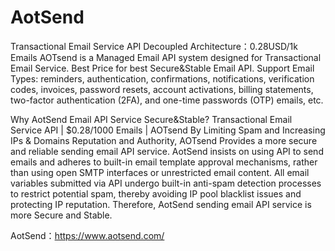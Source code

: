 # AotSend
Transactional Email Service API
Decoupled Architecture：0.28USD/1k Emails
AOTsend is a Managed Email API system designed for Transactional Email Service. Best Price for best Secure&Stable Email API.
Support Email Types: reminders, authentication, confirmations, notifications, verification codes, invoices, password resets, account activations, billing statements, two-factor authentication (2FA), and one-time passwords (OTP) emails, etc.

Why AotSend Email API Service Secure&Stable?
Transactional Email Service API | $0.28/1000 Emails | AOTsend
By Limiting Spam and Increasing IPs & Domains Reputation and Authority, AOTsend Provides a more secure and reliable sending email API service. AotSend insists on using API to send emails and adheres to built-in email template approval mechanisms, rather than using open SMTP interfaces or unrestricted email content. All email variables submitted via API undergo built-in anti-spam detection processes to restrict potential spam, thereby avoiding IP pool blacklist issues and protecting IP reputation. Therefore, AotSend sending email API service is more Secure and Stable.

AotSend：https://www.aotsend.com/
